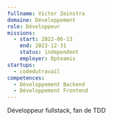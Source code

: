 ```yaml
---
fullname: Victor Zeinstra
domaine: Développement
role: Développeur
missions:
  - start: 2022-06-13
    end: 2023-12-31
    status: independent
    employer: Opteamis
startups:
  - codedutravail
competences:
  - Développement Backend
  - Développement Frontend
---
```

Développeur fullstack, fan de TDD